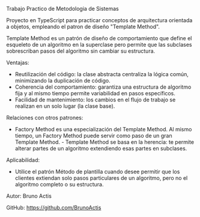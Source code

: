 Trabajo Practico de Metodologia de Sistemas

Proyecto en TypeScript para practicar conceptos de arquitectura orientada a objetos, empleando el patron de diseño "Template Method".

Template Method es un patrón de diseño de comportamiento que define el esqueleto de un algoritmo en la superclase pero permite que las
subclases sobrescriban pasos del algoritmo sin cambiar su estructura.

Ventajas:
- Reutilización del código: la clase abstracta centraliza la lógica común, minimizando la duplicación de código.
- Coherencia del comportamiento: garantiza una estructura de algoritmo fija y al mismo tiempo permite variabilidad en pasos específicos.
- Facilidad de mantenimiento: los cambios en el flujo de trabajo se realizan en un solo lugar (la clase base).

Relaciones con otros patrones:
- Factory Method es una especialización del Template Method. Al mismo tiempo, un Factory Method puede servir como paso de un gran Template Method. - Template Method se basa en la herencia: te permite alterar partes de un algoritmo extendiendo esas partes en subclases. 
 
Aplicabilidad:
- Utilice el patrón Método de plantilla cuando desee permitir que los clientes extiendan solo pasos particulares de un algoritmo, pero no el algoritmo completo o su estructura.  

Autor: Bruno Actis

GitHub: https://github.com/BrunoActis

